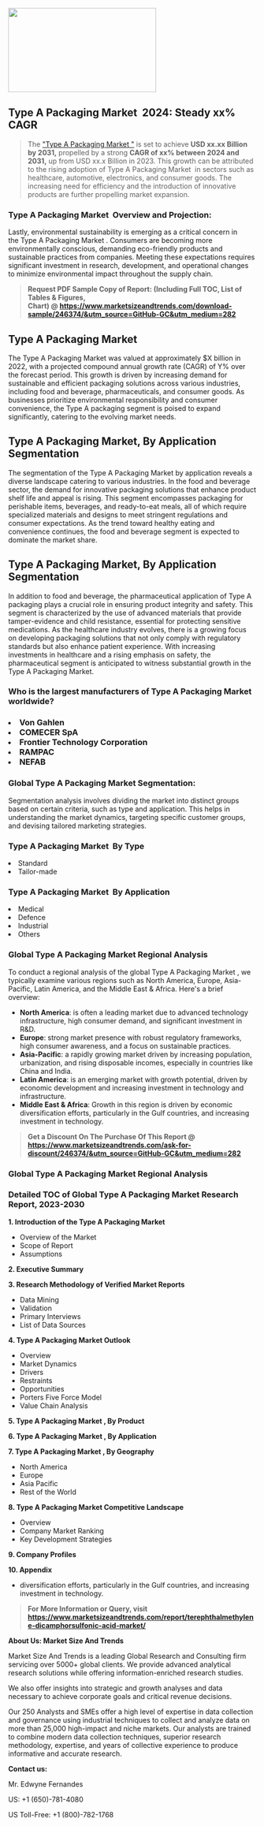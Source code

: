 <p><img class="alignnone size-medium wp-image-20088" src="https://ffe5etoiles.com/wp-content/uploads/2024/12/MST1-300x171.png" alt="" width="300" height="171" /></p><h2 id="ember46" class="ember-view reader-text-block__heading-2">Type A Packaging Market &nbsp;2024: Steady&nbsp;xx% CAGR</h2><blockquote id="ember47" class="ember-view reader-text-block__blockquote">The&nbsp;<a class="app-aware-link " href="https://www.marketsizeandtrends.com/download-sample/246374/&utm_source=GitHub-GC&utm_medium=282" target="_blank" data-test-app-aware-link="">"Type A Packaging Market "</a>&nbsp;is set to achieve&nbsp;<strong>USD&nbsp;xx.xx&nbsp;Billion by 2031,</strong>&nbsp;propelled by a strong&nbsp;<strong>CAGR of&nbsp;xx% between 2024 and 2031,</strong>&nbsp;up from USD xx.x Billion in 2023. This growth can be attributed to the rising adoption of&nbsp;Type A Packaging Market &nbsp;in sectors such as healthcare, automotive, electronics, and consumer goods. The increasing need for efficiency and the introduction of innovative products are further propelling market expansion.</blockquote><h3 id="ember48" class="ember-view reader-text-block__heading-3">Type A Packaging Market &nbsp;Overview and Projection:</h3><p id="ember49" class="ember-view reader-text-block__paragraph">Lastly, environmental sustainability is emerging as a critical concern in the&nbsp;Type A Packaging Market . Consumers are becoming more environmentally conscious, demanding eco-friendly products and sustainable practices from companies. Meeting these expectations requires significant investment in research, development, and operational changes to minimize environmental impact throughout the supply chain.</p><blockquote id="ember50" class="ember-view reader-text-block__blockquote"><strong>Request PDF Sample Copy of Report: (Including Full TOC, List of Tables &amp; Figures, Chart)&nbsp;@&nbsp;<strong><a href="https://www.marketsizeandtrends.com/download-sample/246374/&utm_source=GitHub-GC&utm_medium=282" target="_blank">https://www.marketsizeandtrends.com/download-sample/246374/&utm_source=GitHub-GC&utm_medium=282</a></strong></strong></blockquote><h3 class=""> <h2>Type A Packaging Market</h2><p>The Type A Packaging Market was valued at approximately $X billion in 2022, with a projected compound annual growth rate (CAGR) of Y% over the forecast period. This growth is driven by increasing demand for sustainable and efficient packaging solutions across various industries, including food and beverage, pharmaceuticals, and consumer goods. As businesses prioritize environmental responsibility and consumer convenience, the Type A packaging segment is poised to expand significantly, catering to the evolving market needs.</p><h2>Type A Packaging Market, By Application Segmentation</h2><p>The segmentation of the Type A Packaging Market by application reveals a diverse landscape catering to various industries. In the food and beverage sector, the demand for innovative packaging solutions that enhance product shelf life and appeal is rising. This segment encompasses packaging for perishable items, beverages, and ready-to-eat meals, all of which require specialized materials and designs to meet stringent regulations and consumer expectations. As the trend toward healthy eating and convenience continues, the food and beverage segment is expected to dominate the market share.</p><h2>Type A Packaging Market, By Application Segmentation</h2><p>In addition to food and beverage, the pharmaceutical application of Type A packaging plays a crucial role in ensuring product integrity and safety. This segment is characterized by the use of advanced materials that provide tamper-evidence and child resistance, essential for protecting sensitive medications. As the healthcare industry evolves, there is a growing focus on developing packaging solutions that not only comply with regulatory standards but also enhance patient experience. With increasing investments in healthcare and a rising emphasis on safety, the pharmaceutical segment is anticipated to witness substantial growth in the Type A Packaging Market.</p></h3><h3 id="" class="">Who is the largest manufacturers of&nbsp;Type A Packaging Market worldwide?</h3><h3 class=""></Li><Li>Von Gahlen</Li><Li> COMECER SpA</Li><Li> Frontier Technology Corporation</Li><Li> RAMPAC</Li><Li> NEFAB</h3><h3 id="ember53" class="ember-view reader-text-block__heading-3">Global&nbsp;Type A Packaging Market Segmentation:</h3><p id="ember54" class="ember-view reader-text-block__paragraph">Segmentation analysis involves dividing the market into distinct groups based on certain criteria, such as type and application. This helps in understanding the market dynamics, targeting specific customer groups, and devising tailored marketing strategies.</p><h3 id="" class="">Type A Packaging Market &nbsp;By Type</h3><p></Li><Li>Standard</Li><Li> Tailor-made</p><h3 id="" class="">Type A Packaging Market &nbsp;By Application</h3><p class=""></Li><Li>Medical</Li><Li> Defence</Li><Li> Industrial</Li><Li> Others</p><h3 id="ember62" class="ember-view reader-text-block__heading-3">Global Type A Packaging Market Regional Analysis</h3><p id="ember63" class="ember-view reader-text-block__paragraph">To conduct a regional analysis of the global Type A Packaging Market , we typically examine various regions such as North America, Europe, Asia-Pacific, Latin America, and the Middle East &amp; Africa. Here's a brief overview:</p><ul><li><strong>North America</strong>: is often a leading market due to advanced technology infrastructure, high consumer demand, and significant investment in R&amp;D.</li><li><strong>Europe</strong>: strong market presence with robust regulatory frameworks, high consumer awareness, and a focus on sustainable practices.</li><li><strong>Asia-Pacific</strong>: a rapidly growing market driven by increasing population, urbanization, and rising disposable incomes, especially in countries like China and India.</li><li><strong>Latin America</strong>: is an emerging market with growth potential, driven by economic development and increasing investment in technology and infrastructure.</li><li><strong>Middle East &amp; Africa</strong>: Growth in this region is driven by economic diversification efforts, particularly in the Gulf countries, and increasing investment in technology.</li></ul><blockquote id="ember61" class="ember-view reader-text-block__blockquote"><strong>Get a Discount On The Purchase Of This Report @ <strong><a href="https://html-cleaner.com/" target="">https://www.marketsizeandtrends.com/ask-for-discount/246374/&utm_source=GitHub-GC&utm_medium=282</a></strong></strong></blockquote><h3 id="ember62" class="ember-view reader-text-block__heading-3">Global Type A Packaging Market Regional Analysis</h3><h3 id="" class="">Detailed TOC of Global Type A Packaging Market Research Report, 2023-2030</h3><p id="" class=""><strong>1. Introduction of the Type A Packaging Market </strong></p><ul><li>Overview of the Market</li><li>Scope of Report</li><li>Assumptions</li></ul><p id="" class=""><strong>2. Executive Summary</strong></p><p id="" class=""><strong>3. Research Methodology of Verified Market Reports</strong></p><ul><li>Data Mining</li><li>Validation</li><li>Primary Interviews</li><li>List of Data Sources</li></ul><p id="" class=""><strong>4. Type A Packaging Market Outlook</strong></p><ul><li>Overview</li><li>Market Dynamics</li><li>Drivers</li><li>Restraints</li><li>Opportunities</li><li>Porters Five Force Model</li><li>Value Chain Analysis</li></ul><p id="" class=""><strong>5. Type A Packaging Market , By Product</strong></p><p id="" class=""><strong>6. Type A Packaging Market , By Application</strong></p><p id="" class=""><strong>7. Type A Packaging Market , By Geography</strong></p><ul><li>North America</li><li>Europe</li><li>Asia Pacific</li><li>Rest of the World</li></ul><p id="" class=""><strong>8. Type A Packaging Market Competitive Landscape</strong></p><ul><li>Overview</li><li>Company Market Ranking</li><li>Key Development Strategies</li></ul><p id="" class=""><strong>9. Company Profiles</strong></p><p id="" class=""><strong>10. Appendix</strong></p><ul><li>diversification efforts, particularly in the Gulf countries, and increasing investment in technology.</li></ul><blockquote id="ember65" class="ember-view reader-text-block__blockquote"><strong>For More Information or Query, visit <strong><strong><a href="https://html-cleaner.com/" target="">https://www.marketsizeandtrends.com/report/terephthalmethylene-dicamphorsulfonic-acid-market/</a></strong></strong></strong></blockquote><p id="" class=""><strong>About Us: Market Size And Trends</strong></p><p id="" class="">Market Size And Trends is a leading Global Research and Consulting firm servicing over 5000+ global clients. We provide advanced analytical research solutions while offering information-enriched research studies.</p><p id="" class="">We also offer insights into strategic and growth analyses and data necessary to achieve corporate goals and critical revenue decisions.</p><p id="" class="">Our 250 Analysts and SMEs offer a high level of expertise in data collection and governance using industrial techniques to collect and analyze data on more than 25,000 high-impact and niche markets. Our analysts are trained to combine modern data collection techniques, superior research methodology, expertise, and years of collective experience to produce informative and accurate research.</p><p id="" class=""><strong>Contact us:</strong></p><p id="" class="">Mr. Edwyne Fernandes</p><p id="" class="">US: +1 (650)-781-4080</p><p id="" class="">US Toll-Free: +1 (800)-782-1768</p>
